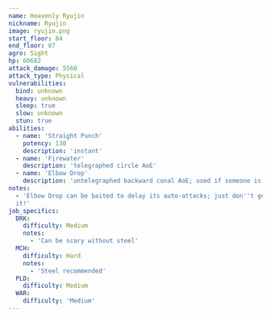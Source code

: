 ```yaml
---
name: Heavenly Ryujin
nickname: Ryujin
image: ryujin.png
start_floor: 84
end_floor: 87
agro: Sight
hp: 60682
attack_damage: 5560
attack_type: Physical
vulnerabilities:
  bind: unknown
  heavy: unknown
  sleep: true
  slow: unknown
  stun: true
abilities:
  - name: 'Straight Punch'
    potency: 130
    description: 'instant'
  - name: 'Firewater'
    description: 'telegraphed circle AoE'
  - name: 'Elbow Drop'
    description: 'untelegraphed backward conal AoE; used if someone is behind'
notes:
  - 'Elbow Drop can be baited to delay its auto-attacks; just don''t get hit by
  it!'
job_specifics:
  DRK:
    difficulty: Medium
    notes:
      - 'Can be scary without steel'
  MCH:
    difficulty: Hard
    notes:
      - 'Steel recommended'
  PLD:
    difficulty: Medium
  WAR:
    difficulty: 'Medium'
---
```

